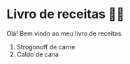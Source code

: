 # Livro de receitas :man_cook:



Olá! Bem vindo ao meu livro de receitas. 



1. Strogonoff de carne
2. Caldo de cana
